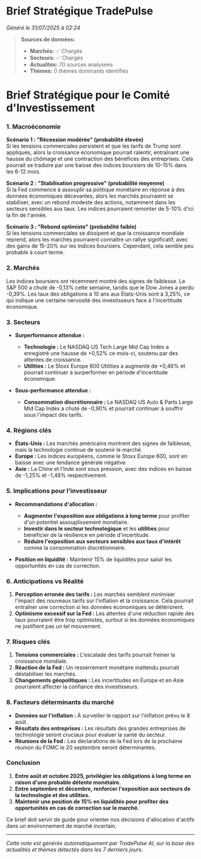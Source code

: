 # Brief Stratégique TradePulse

*Généré le 31/07/2025 à 02:24*

> **Sources de données:**
> - **Marchés:** ✅ Chargés
> - **Secteurs:** ✅ Chargés
> - **Actualités:** 70 sources analysées
> - **Thèmes:** 0 thèmes dominants identifiés

# Brief Stratégique pour le Comité d'Investissement

### 1. Macroéconomie

**Scénario 1 : "Récession modérée" (probabilité élevée)**  
Si les tensions commerciales persistent et que les tarifs de Trump sont appliqués, alors la croissance économique pourrait ralentir, entraînant une hausse du chômage et une contraction des bénéfices des entreprises. Cela pourrait se traduire par une baisse des indices boursiers de 10-15% dans les 6-12 mois.

**Scénario 2 : "Stabilisation progressive" (probabilité moyenne)**  
Si la Fed commence à assouplir sa politique monétaire en réponse à des données économiques décevantes, alors les marchés pourraient se stabiliser, avec un rebond modeste des actions, notamment dans les secteurs sensibles aux taux. Les indices pourraient remonter de 5-10% d'ici la fin de l'année.

**Scénario 3 : "Rebond optimiste" (probabilité faible)**  
Si les tensions commerciales se dissipent et que la croissance mondiale reprend, alors les marchés pourraient connaître un rallye significatif, avec des gains de 15-20% sur les indices boursiers. Cependant, cela semble peu probable à court terme.

### 2. Marchés

Les indices boursiers ont récemment montré des signes de faiblesse. Le S&P 500 a chuté de -0,13% cette semaine, tandis que le Dow Jones a perdu -0,39%. Les taux des obligations à 10 ans aux États-Unis sont à 3,25%, ce qui indique une certaine nervosité des investisseurs face à l'incertitude économique.

### 3. Secteurs

- **Surperformance attendue :**  
  - **Technologie :** Le NASDAQ US Tech Large Mid Cap Index a enregistré une hausse de +0,52% ce mois-ci, soutenu par des attentes de croissance.
  - **Utilities :** Le Stoxx Europe 600 Utilities a augmenté de +0,46% et pourrait continuer à surperformer en période d'incertitude économique.
  
- **Sous-performance attendue :**  
  - **Consommation discrétionnaire :** Le NASDAQ US Auto & Parts Large Mid Cap Index a chuté de -0,90% et pourrait continuer à souffrir sous l'impact des tarifs.

### 4. Régions clés

- **États-Unis :** Les marchés américains montrent des signes de faiblesse, mais la technologie continue de soutenir le marché.
- **Europe :** Les indices européens, comme le Stoxx Europe 600, sont en baisse avec une tendance générale négative.
- **Asie :** La Chine et l'Inde sont sous pression, avec des indices en baisse de -1,25% et -1,48% respectivement.

### 5. Implications pour l'investisseur

- **Recommandations d'allocation :**  
  - **Augmenter l'exposition aux obligations à long terme** pour profiter d'un potentiel assouplissement monétaire.  
  - **Investir dans le secteur technologique** et les **utilities** pour bénéficier de la résilience en période d'incertitude.
  - **Réduire l'exposition aux secteurs sensibles aux taux d'intérêt** comme la consommation discrétionnaire.

- **Position en liquidité :** Maintenir 15% de liquidités pour saisir les opportunités en cas de correction.

### 6. Anticipations vs Réalité

1. **Perception erronée des tarifs :** Les marchés semblent minimiser l'impact des nouveaux tarifs sur l'inflation et la croissance. Cela pourrait entraîner une correction si les données économiques se détériorent.
2. **Optimisme excessif sur la Fed :** Les attentes d'une réduction rapide des taux pourraient être trop optimistes, surtout si les données économiques ne justifient pas un tel mouvement.

### 7. Risques clés

1. **Tensions commerciales :** L'escalade des tarifs pourrait freiner la croissance mondiale.
2. **Réaction de la Fed :** Un resserrement monétaire inattendu pourrait déstabiliser les marchés.
3. **Changements géopolitiques :** Les incertitudes en Europe et en Asie pourraient affecter la confiance des investisseurs.

### 8. Facteurs déterminants du marché

- **Données sur l'inflation :** À surveiller le rapport sur l'inflation prévu le 8 août.
- **Résultats des entreprises :** Les résultats des grandes entreprises de technologie seront cruciaux pour évaluer la santé du secteur.
- **Réunions de la Fed :** Les déclarations de la Fed lors de la prochaine réunion du FOMC le 20 septembre seront déterminantes.

### Conclusion

1. **Entre août et octobre 2025, privilégier les obligations à long terme en raison d'une probable détente monétaire.**
2. **Entre septembre et décembre, renforcer l'exposition aux secteurs de la technologie et des utilities.**
3. **Maintenir une position de 15% en liquidités pour profiter des opportunités en cas de correction sur le marché.** 

Ce brief doit servir de guide pour orienter nos décisions d'allocation d'actifs dans un environnement de marché incertain.

---

*Cette note est générée automatiquement par TradePulse AI, sur la base des actualités et thèmes détectés dans les 7 derniers jours.*
